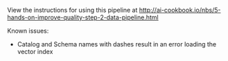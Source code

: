View the instructions for using this pipeline at http://ai-cookbook.io/nbs/5-hands-on-improve-quality-step-2-data-pipeline.html

Known issues:
* Catalog and Schema names with dashes result in an error loading the vector index